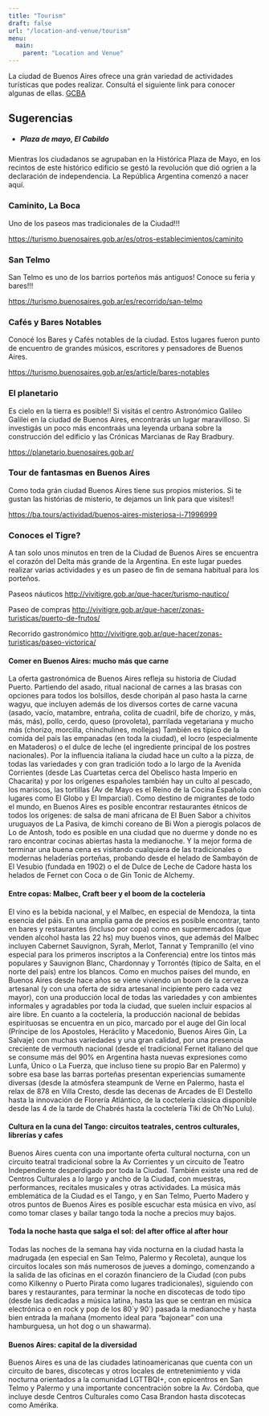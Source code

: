```yaml
---
title: "Tourism"
draft: false
url: "/location-and-venue/tourism"
menu:
  main:
    parent: "Location and Venue"
---
```

La ciudad de Buenos Aires ofrece una grán variedad de actividades turísticas que podes realizar. Consultá el siguiente link para conocer algunas de ellas.
[GCBA](https://turismo.buenosaires.gob.ar/es)

## Sugerencias

* ##### Plaza de mayo, El Cabildo
Mientras los ciudadanos se agrupaban en la Histórica Plaza de Mayo, en los recintos de este histórico edificio se gestó la revolución que dió ogrien a la declaración de independencia. La República Argentina comenzó a nacer aquí.

### Caminito, La Boca
Uno de los paseos mas tradicionales de la Ciudad!!! 

https://turismo.buenosaires.gob.ar/es/otros-establecimientos/caminito

### San Telmo
San Telmo es uno de los barrios porteños más antiguos! Conoce su feria y bares!!!

https://turismo.buenosaires.gob.ar/es/recorrido/san-telmo

### Cafés y Bares Notables
Conocé los Bares y Cafés notables de la ciudad. Estos lugares fueron punto de encuentro de grandes músicos, escritores y pensadores de Buenos Aires.

https://turismo.buenosaires.gob.ar/es/article/bares-notables

### El planetario
Es cielo en la tierra es posible!! Si visitás el centro Astronómico Galileo Galilei en la ciudad de Buenos Aires, encontrarás un lugar maravilloso. Si investigás un poco más encontraás una leyenda urbana sobre la construcción del edificio y las Crónicas Marcianas de Ray Bradbury.

https://planetario.buenosaires.gob.ar/

### Tour de fantasmas en Buenos Aires
Como toda grán ciudad Buenos Aires tiene sus propios misterios. Si te gustan las histórias de misterio, te dejamos un link para que visites!!

https://ba.tours/actividad/buenos-aires-misteriosa-i-71996999

### Conoces el Tigre?
A tan solo unos minutos en tren de la Ciudad de Buenos Aires se encuentra el corazón del Delta más grande de la Argentina. En este lugar puedes realizar varias actividades y es un paseo de fin de semana habitual para los porteños.

Paseos náuticos
http://vivitigre.gob.ar/que-hacer/turismo-nautico/

Paseo de compras
http://vivitigre.gob.ar/que-hacer/zonas-turisticas/puerto-de-frutos/

Recorrido gastronómico
http://vivitigre.gob.ar/que-hacer/zonas-turisticas/paseo-victorica/

#### Comer en Buenos Aires: mucho más que carne
La oferta gastronómica de Buenos Aires refleja su historia de Ciudad Puerto. 
Partiendo del asado, ritual nacional de carnes a las brasas con opciones para todos los bolsillos, desde choripán al paso hasta la carne wagyu, que incluyen además de los diversos cortes de carne vacuna (asado, vacío, matambre, entraña, colita de cuadril, bife de chorizo, y más, más, más), pollo, cerdo, queso (provoleta), parrilada vegetariana y mucho más (chorizo, morcilla, chinchulines, mollejas) 
También es típico de la comida del país las empanadas (en toda la ciudad), el locro (especialmente en Mataderos) o el dulce de leche (el ingrediente principal de los postres nacionales).
Por la influencia italiana la ciudad hace un culto a la pizza, de todas las variedades y con gran tradición todo a lo largo de la Avenida Corrientes (desde Las Cuartetas cerca del Obelisco hasta Imperio en Chacarita) y por los orígenes españoles también hay un culto al pescado, los mariscos, las tortillas (Av de Mayo es el Reino de la Cocina Española con lugares como El Globo y El Imparcial).
Como destino de migrantes de todo el mundo, en Buenos Aires es posible encontrar restaurantes étnicos de todos los orígenes: de salsa de maní africana de El Buen Sabor a chivitos uruguayos de La Pasiva, de kimchi coreano de Bi Won a pierogis polacos de Lo de Antosh, todo es posible en una ciudad que no duerme y donde no es raro encontrar cocinas abiertas hasta la medianoche.
Y la mejor forma de terminar una buena cena es visitando cualquiera de las tradicionales o modernas heladerías porteñas, probando desde el helado de Sambayón de El Vesubio (fundada en 1902) o el de Dulce de Leche de Cadore hasta los helados de Fernet con Coca o de Gin Tonic de Alchemy.

#### Entre copas: Malbec, Craft beer y el boom de la coctelería
El vino es la bebida nacional, y el Malbec, en especial de Mendoza, la tinta esencia del páis. En una amplia gama de precios es posible encontrar, tanto en bares y restaurantes (incluso por copa) como en supermercados (que venden alcohol hasta las 22 hs) muy buenos vinos, que además del Malbec incluyen Cabernet Sauvignon, Syrah, Merlot, Tannat y Tempranillo (el vino especial para los primeros inscriptos a la Conferencia) entre los tintos más populares y Sauvignon Blanc, Chardonnay y Torrontés (típico de Salta, en el norte del país) entre los blancos.
Como en muchos países del mundo, en Buenos Aires desde hace años se viene viviendo un boom de la cerveza artesanal (y con una oferta de sidra artesanal incipiente pero cada vez mayor), con una producción local de todas las variedades y con ambientes informales y agradables por toda la ciudad, que suelen incluir espacios al aire libre.
En cuanto a la coctelería, la producción nacional de bebidas espirituosas se encuentra en un pico, marcado por el auge del Gin local (Príncipe de los Apostoles, Heráclito y Macedonio, Buenos Aires Gin, La Salvaje) con muchas variedades y una gran calidad, por una presencia creciente de vermouth nacional (desde el tradicional Fernet italiano del que se consume más del 90% en Argentina hasta nuevas expresiones como Lunfa, Único o La Fuerza, que incluso tiene su propio Bar en Palermo) y sobre esa base las barras porteñas presentan experiencias sumamente diversas (desde la atmósfera steampunk de Verne en Palermo, hasta el relax de 878 en Villa Cresto, desde las decenas de Arcades de El Destello hasta la innovación de Florería Atlántico, de la coctelería clásica disponible desde las 4 de la tarde de Chabrés hasta la coctelería Tiki de Oh'No Lulu).

#### Cultura en la cuna del Tango: circuitos teatrales, centros culturales, librerías y cafes
Buenos Aires cuenta con una importante oferta cultural nocturna, con un circuito teatral tradicional sobre la Av Corrientes y un circuito de Teatro Independiente desperdigado por toda la Ciudad. También existe una red de Centros Culturales a lo largo y ancho de la Ciudad, con muestras, performances, recitales musicales y otras actividades.
La música más emblemática de la Ciudad es el Tango, y en San Telmo, Puerto Madero y otros puntos de Buenos Aires es posible escuchar esta música en vivo, así como tomar clases y bailar tango toda la noche a precios muy bajos.

#### Toda la noche hasta que salga el sol: del after office al after hour
Todas las noches de la semana hay vida nocturna en la ciudad hasta la madrugada (en especial en San Telmo, Palermo y Recoleta), aunque los circuitos locales son más numerosos de jueves a domingo, comenzando a la salida de las oficinas en el corazón financiero de la Ciudad (con pubs como Kilkenny o Puerto Pirata como lugares tradicionales), siguiendo con bares y restaurantes, para terminar la noche en discotecas de todo tipo (desde las dedicadas a música latina, hasta las que se centran en música electrónica o en rock y pop de los 80´y 90´) pasada la medianoche y hasta bien entrada la mañana (momento ideal para “bajonear” con una hamburguesa, un hot dog o un shawarma).

#### Buenos Aires: capital de la diversidad
Buenos Aires es una de las ciudades latinoamericanas que cuenta con un circuito de bares, discotecas y otros locales de entretenimiento y vida nocturna orientados a la comunidad LGTTBQI+, con epicentros en San Telmo y Palermo y una importante concentración sobre la Av. Córdoba, que incluye desde Centros Culturales como Casa Brandon hasta discotecas como Amérika.
